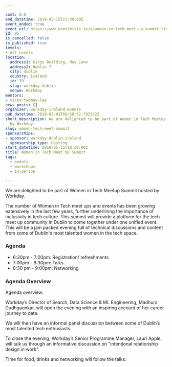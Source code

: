 ```yaml
---

cost: 0.0
end_datetime: 2018-05-15T21:30:00Z
event_ended: true
event_url: https://www.eventbrite.ie/e/women-in-tech-meet-up-summit-tickets-45231650083
id: 95
is_cancelled: false
is_published: true
levels:
- All Levels
location:
  address1: Kings Building, May Lane
  address2: Dublin 7
  city: dublin
  country: ireland
  id: 39
  slug: workday-dublin
  venue: Workday
mentors:
- vicky-twomey-lee
news_posts: []
organiser: workday-ireland-events
pub_datetime: 2018-05-01T09:58:52.793372Z
short_description: We are delighted to be part of Women in Tech Meetup Summit hosted
  by Workday.
slug: women-tech-meet-summit
sponsorships:
- sponsor: workday-dublin-ireland
  sponsorship_type: Hosting
start_datetime: 2018-05-15T18:30:00Z
title: Women in Tech Meet Up Summit
tags:
  - events
  - workshops
  - in-person

---
```


We are delighted to be part of Women in Tech Meetup Summit hosted by Workday.

The number of Women in Tech meet ups and events has been growing extensively in the last few years, further underlining the importance of inclusivity in tech culture. This summit will provide a platform for the tech meet up community in Dublin to come together under one unified event. This will be a jam packed evening full of technical discussions and content from some of Dublin's most talented women in the tech space.

### Agenda

* 6:30pm - 7:00pm: Registration/ refreshments
* 7:00pm - 8:30pm: Talks
* 8:30 pm - 9:00pm: Networking

### Agenda Overview

Agenda overview:

Workday’s Director of Search, Data Science & ML Engineering, Madhura Dudhgaonkar, will open the evening with an inspiring account of her career journey to date.

We will then have an informal panel discussion between some of Dublin’s most talented tech enthusiasts.

To close the evening, Workday’s Senior Programme Manager, Lauri Apple, will talk us through an informative discussion on "intentional relationship design in work”.

Time for food, drinks and networking will follow the talks.